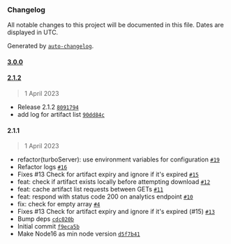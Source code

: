 ### Changelog

All notable changes to this project will be documented in this file. Dates are displayed in UTC.

Generated by [`auto-changelog`](https://github.com/CookPete/auto-changelog).

#### [3.0.0](https://github.com-elpddev/elpddev/turborepo-gh-artifacts/compare/2.1.2...3.0.0)

#### [2.1.2](https://github.com-elpddev/elpddev/turborepo-gh-artifacts/compare/2.1.1...2.1.2)

> 1 April 2023

- Release 2.1.2 [`8091794`](https://github.com-elpddev/elpddev/turborepo-gh-artifacts/commit/8091794bdaed09f192411f6d0d37f3555fde9e60)
- add log for artifact list [`90dd84c`](https://github.com-elpddev/elpddev/turborepo-gh-artifacts/commit/90dd84c829a152b24173401644b29dbdf135bad7)

#### 2.1.1

> 1 April 2023

- refactor(turboServer): use environment variables for configuration [`#19`](https://github.com-elpddev/elpddev/turborepo-gh-artifacts/pull/19)
- Refactor logs [`#16`](https://github.com-elpddev/elpddev/turborepo-gh-artifacts/pull/16)
- Fixes #13 Check for artifact expiry and ignore if it's expired [`#15`](https://github.com-elpddev/elpddev/turborepo-gh-artifacts/pull/15)
- feat: check if artifact exists locally before attempting download [`#12`](https://github.com-elpddev/elpddev/turborepo-gh-artifacts/pull/12)
- feat: cache artifact list requests between GETs [`#11`](https://github.com-elpddev/elpddev/turborepo-gh-artifacts/pull/11)
- feat: respond with status code 200 on analytics endpoint [`#10`](https://github.com-elpddev/elpddev/turborepo-gh-artifacts/pull/10)
- fix: check for empty array [`#4`](https://github.com-elpddev/elpddev/turborepo-gh-artifacts/pull/4)
- Fixes #13 Check for artifact expiry and ignore if it's expired (#15) [`#13`](https://github.com-elpddev/elpddev/turborepo-gh-artifacts/issues/13)
- Bump deps [`cdc020b`](https://github.com-elpddev/elpddev/turborepo-gh-artifacts/commit/cdc020b1ff39640673ea7926187d801972707adc)
- Initial commit [`f9eca5b`](https://github.com-elpddev/elpddev/turborepo-gh-artifacts/commit/f9eca5bbff11f5840d1823cc2ec9cf0f0407018c)
- Make Node16 as min node version [`d5f7b41`](https://github.com-elpddev/elpddev/turborepo-gh-artifacts/commit/d5f7b41d8c5f42b738ca4348ccf49d5316126b9b)
